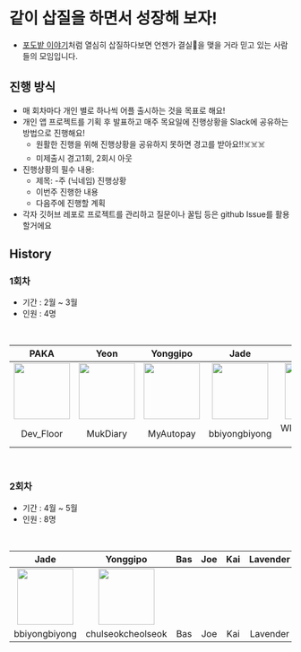 
# 같이 삽질을 하면서 성장해 보자!

- [포도밭 이야기](http://kid.chosun.com/site/data/html_dir/2016/06/27/2016062701849.html)처럼 열심히 삽질하다보면 언젠가 결실🍇을 맺을 거라 믿고 있는 사람들의 모임입니다.

## 진행 방식
- 매 회차마다 개인 별로 하나씩 어플 출시하는 것을 목표로 해요!
- 개인 앱 프로젝트를 기획 후 발표하고 매주 목요일에 진행상황을 Slack에 공유하는 방법으로 진행해요!
  - 원활한 진행을 위해 진행상황을 공유하지 못하면 경고를 받아요!!☠️☠️☠️
  - 미제출시 경고1회, 2회시 아웃
- 진행상황의 필수 내용:
  - 제목: -주 (닉네임) 진행상황
  - 이번주 진행한 내용
  - 다음주에 진행할 계획
- 각자 깃허브 레포로 프로젝트를 관리하고 질문이나 꿀팁 등은 github Issue를 활용할거에요

## History
### 1회차
- 기간 : 2월 ~ 3월
- 인원 : 4명

<br>

| PAKA | Yeon | Yonggipo | Jade | Grape |
| :--: | :--: | :--: | :--: | :--: |
| [<img src="https://avatars.githubusercontent.com/u/116094622?s=400&u=fd60d04a8d6295af1dc57aeb165949af6d5acd91&v=4" width="100">](https://github.com/AKAPUCH/Dev_Floor) | [<img src="https://avatars.githubusercontent.com/u/68737910?v=4" width="100">](https://github.com/YeonIsFree/MukDiary) | [<img src="https://avatars.githubusercontent.com/u/106513003?v=4" width="100">](https://github.com/yonggipo/MyAutopay) | [<img src="https://avatars.githubusercontent.com/u/26922015?v=4" width="100">](https://github.com/JeongAYoo/bbiyongbiyong) | [<img src="https://avatars.githubusercontent.com/u/110097186?v=4" width="100">](https://github.com/greatgrapes/WINTERLAND-DIARYAPP) |
| Dev_Floor | MukDiary | MyAutopay | bbiyongbiyong | WINTERLAND-DIARYAPP |

<br>

### 2회차
- 기간 : 4월 ~ 5월
- 인원 : 8명

<br>

| Jade | Yonggipo | Bas | Joe | Kai | Lavender | Yoon | Acasia |
| :--: | :--: | :--: | :--: | :--: | :--: | :--: | :--: |
| [<img src="https://avatars.githubusercontent.com/u/26922015?v=4" width="100">](https://github.com/JeongAYoo/bbiyongbiyong) | [<img src="https://avatars.githubusercontent.com/u/106513003?v=4" width="100">](https://github.com/yonggipo/chulseokcheolseok) | | | | | [<img src="https://avatars.githubusercontent.com/u/103012465?v=4" width="100">](https://github.com/lesyeuxdeyoon/TravelPlanner) | |
| bbiyongbiyong | chulseokcheolseok | Bas | Joe | Kai | Lavender | Yoon | Acasia |

<br>

